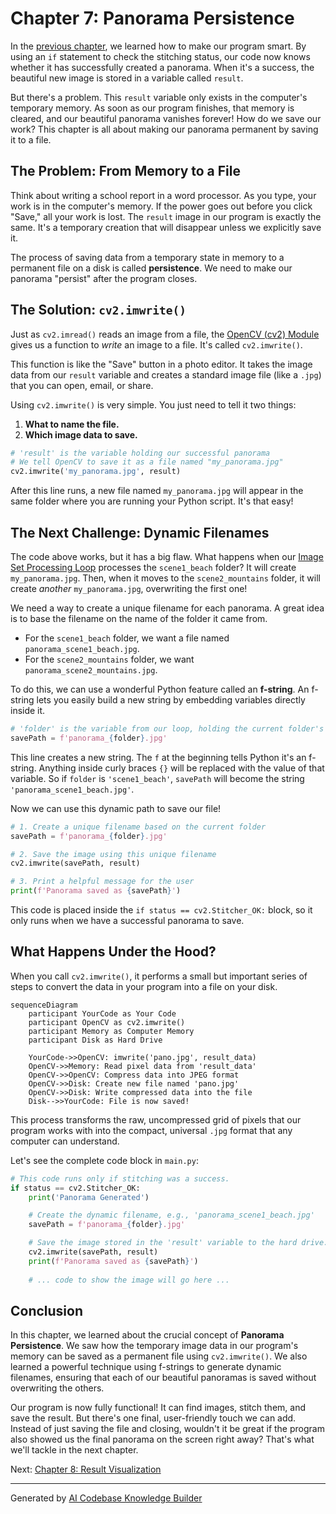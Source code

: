 # Chapter 7: Panorama Persistence

In the [previous chapter](06_stitching_status_check.md), we learned how to make our program smart. By using an `if` statement to check the stitching status, our code now knows whether it has successfully created a panorama. When it's a success, the beautiful new image is stored in a variable called `result`.

But there's a problem. This `result` variable only exists in the computer's temporary memory. As soon as our program finishes, that memory is cleared, and our beautiful panorama vanishes forever! How do we save our work? This chapter is all about making our panorama permanent by saving it to a file.

## The Problem: From Memory to a File

Think about writing a school report in a word processor. As you type, your work is in the computer's memory. If the power goes out before you click "Save," all your work is lost. The `result` image in our program is exactly the same. It's a temporary creation that will disappear unless we explicitly save it.

The process of saving data from a temporary state in memory to a permanent file on a disk is called **persistence**. We need to make our panorama "persist" after the program closes.

## The Solution: `cv2.imwrite()`

Just as `cv2.imread()` reads an image from a file, the [OpenCV (cv2) Module](09_opencv__cv2__module.md) gives us a function to *write* an image to a file. It's called `cv2.imwrite()`.

This function is like the "Save" button in a photo editor. It takes the image data from our `result` variable and creates a standard image file (like a `.jpg`) that you can open, email, or share.

Using `cv2.imwrite()` is very simple. You just need to tell it two things:
1.  **What to name the file.**
2.  **Which image data to save.**

```python
# 'result' is the variable holding our successful panorama
# We tell OpenCV to save it as a file named "my_panorama.jpg"
cv2.imwrite('my_panorama.jpg', result)
```
After this line runs, a new file named `my_panorama.jpg` will appear in the same folder where you are running your Python script. It's that easy!

## The Next Challenge: Dynamic Filenames

The code above works, but it has a big flaw. What happens when our [Image Set Processing Loop](05_image_set_processing_loop.md) processes the `scene1_beach` folder? It will create `my_panorama.jpg`. Then, when it moves to the `scene2_mountains` folder, it will create *another* `my_panorama.jpg`, overwriting the first one!

We need a way to create a unique filename for each panorama. A great idea is to base the filename on the name of the folder it came from.
*   For the `scene1_beach` folder, we want a file named `panorama_scene1_beach.jpg`.
*   For the `scene2_mountains` folder, we want `panorama_scene2_mountains.jpg`.

To do this, we can use a wonderful Python feature called an **f-string**. An f-string lets you easily build a new string by embedding variables directly inside it.

```python
# 'folder' is the variable from our loop, holding the current folder's name
savePath = f'panorama_{folder}.jpg'
```
This line creates a new string. The `f` at the beginning tells Python it's an f-string. Anything inside curly braces `{}` will be replaced with the value of that variable. So if `folder` is `'scene1_beach'`, `savePath` will become the string `'panorama_scene1_beach.jpg'`.

Now we can use this dynamic path to save our file!

```python
# 1. Create a unique filename based on the current folder
savePath = f'panorama_{folder}.jpg'

# 2. Save the image using this unique filename
cv2.imwrite(savePath, result)

# 3. Print a helpful message for the user
print(f'Panorama saved as {savePath}')
```

This code is placed inside the `if status == cv2.Stitcher_OK:` block, so it only runs when we have a successful panorama to save.

## What Happens Under the Hood?

When you call `cv2.imwrite()`, it performs a small but important series of steps to convert the data in your program into a file on your disk.

```mermaid
sequenceDiagram
    participant YourCode as Your Code
    participant OpenCV as cv2.imwrite()
    participant Memory as Computer Memory
    participant Disk as Hard Drive

    YourCode->>OpenCV: imwrite('pano.jpg', result_data)
    OpenCV->>Memory: Read pixel data from 'result_data'
    OpenCV->>OpenCV: Compress data into JPEG format
    OpenCV->>Disk: Create new file named 'pano.jpg'
    OpenCV->>Disk: Write compressed data into the file
    Disk-->>YourCode: File is now saved!
```

This process transforms the raw, uncompressed grid of pixels that our program works with into the compact, universal `.jpg` format that any computer can understand.

Let's see the complete code block in `main.py`:

```python
# This code runs only if stitching was a success.
if status == cv2.Stitcher_OK:
    print('Panorama Generated')

    # Create the dynamic filename, e.g., 'panorama_scene1_beach.jpg'
    savePath = f'panorama_{folder}.jpg'

    # Save the image stored in the 'result' variable to the hard drive.
    cv2.imwrite(savePath, result)
    print(f'Panorama saved as {savePath}')
    
    # ... code to show the image will go here ...
```

## Conclusion

In this chapter, we learned about the crucial concept of **Panorama Persistence**. We saw how the temporary image data in our program's memory can be saved as a permanent file using `cv2.imwrite()`. We also learned a powerful technique using f-strings to generate dynamic filenames, ensuring that each of our beautiful panoramas is saved without overwriting the others.

Our program is now fully functional! It can find images, stitch them, and save the result. But there's one final, user-friendly touch we can add. Instead of just saving the file and closing, wouldn't it be great if the program also showed us the final panorama on the screen right away? That's what we'll tackle in the next chapter.

Next: [Chapter 8: Result Visualization](08_result_visualization.md)

---

Generated by [AI Codebase Knowledge Builder](https://github.com/The-Pocket/Tutorial-Codebase-Knowledge)